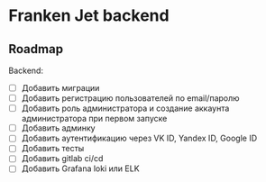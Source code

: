 # Franken Jet backend

## Roadmap

Backend:
- [ ] Добавить миграции
- [ ] Добавить регистрацию пользователей по email/паролю
- [ ] Добавить роль администратора и создание аккаунта администратора при первом запуске
- [ ] Добавить админку 
- [ ] Добавить аутентификацию через VK ID, Yandex ID, Google ID
- [ ] Добавить тесты
- [ ] Добавить gitlab ci/cd
- [ ] Добавить Grafana loki или ELK
